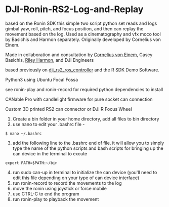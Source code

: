 # DJI-Ronin-RS2-Log-and-Replay
based on the Ronin SDK this simple two script python set reads and logs gimbal yaw, roll, pitch, and focus position, and then can replay the movement based on the log. Used as a cinematography and vfx moco tool by Basichis and Harmon separately. Originally developed by Cornelius von Einem.

Made in collaboration and consultation by [Cornelius von Einem](https://github.com/ceinem), Casey Basichis, [Riley Harmon](https://github.com/rileycoyote87), and DJI Engineers 

based previously on [dji_rs2_ros_controller](https://github.com/ceinem/dji_rs2_ros_controller) and the R SDK Demo Software.

Python3 using Ubuntu Focal Fossa

see ronin-play and ronin-record for required python dependencies to install

CANable Pro with candlelight firmware for pure socket can connection

Custom 3D printed RS2 can connector or DJI R Focus Wheel


1) Create a bin folder in your home directory, add all files to bin directory
2) use nano to edit your .bashrc file -   
```
$ nano ~/.bashrc
```


3) add the following line to the .bashrc end of file. it will allow you to simply type the name of the python scripts and bash scripts for bringing up the can device in the terminal to excute
```
export PATH=$PATH:~/bin
```


4) run sudo can-up in terminal to initialize the can device (you'll need to edit this file depending on your type of can device interface)
5) run ronin-record to record the movements to the log
6) move the ronin using joystick or force mobile
7) use CTRL-C to end the program
8) run ronin-play to playback the movement
